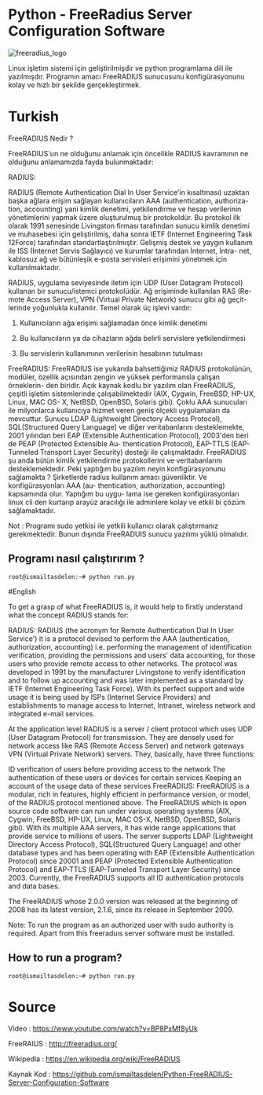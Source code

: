 # Python - FreeRadius Server Configuration Software

![freeradius_logo](https://cloud.githubusercontent.com/assets/15425071/18670557/345614e2-7f49-11e6-86df-60b6d364354d.png)

Linux işletim sistemi için geliştirilmişdir ve python programlama dili ile
yazılmışdır. Programın amacı FreeRADIUS sunucusunu konfigürasyonunu kolay
ve hızlı bir şekilde gerçekleştirmek.

# Turkish

FreeRADIUS Nedir ?

FreeRADIUS'un ne olduğunu anlamak için öncelikle RADIUS kavramının ne
olduğunu anlamamızda fayda bulunmaktadır:

RADIUS:

RADIUS (Remote Authentication Dial In User Service'in kısaltması) uzaktan
başka ağlara erişim sağlayan kullanıcıların AAA (authentication, authoriza-
tion, accounting) yani kimlik denetimi, yetkilendirme ve hesap verilerinin
yönetimlerini yapmak üzere oluşturulmuş bir protokoldür. Bu protokol ilk
olarak 1991 senesinde Livingston firması tarafından sunucu kimlik denetimi
ve muhasebesi için geliştirilmiş, daha sonra IETF (Internet Engineering Task
12Force) tarafından standartlaştırılmıştır. Gelişmiş destek ve yaygın kullanım
ile ISS (İnternet Servis Sağlayıcı) ve kurumlar tarafından İnternet, İntra-
net, kablosuz ağ ve bütünleşik e-posta servisleri erişimini yönetmek için
kullanılmaktadır.

RADIUS, uygulama seviyesinde iletim için UDP (User Datagram Protocol)
kullanan bir sunucu/istemci protokolüdür. Ağ erişiminde kullanılan RAS (Re-
mote Access Server), VPN (Virtual Private Network) sunucu gibi ağ geçit-
lerinde yoğunlukla kullanılır. Temel olarak üç işlevi vardır:

1. Kullanıcıların ağa erişimi sağlamadan önce kimlik denetimi

2. Bu kullanıcıların ya da cihazların ağda belirli servislere
yetkilendirmesi

3. Bu servislerin kullanımının verilerinin hesabının tutulması

FreeRADIUS: FreeRADIUS ise yukarıda bahsettiğimiz RADIUS protokolünün,
modüler, özellik açısından zengin ve yüksek performansla çalışan örneklerin-
den biridir. Açık kaynak kodlu bir yazılım olan FreeRADIUS, çeşitli işletim
sistemlerinde çalışabilmektedir (AIX, Cygwin, FreeBSD, HP-UX, Linux, MAC OS-
X, NetBSD, OpenBSD, Solaris gibi). Çoklu AAA sunucuları ile milyonlarca
kullanıcıya hizmet veren geniş ölçekli uygulamaları da mevcuttur. Sunucu
LDAP (Lightweight Directory Access Protocol), SQL(Structured Query Language)
ve diğer veritabanlarını desteklemekte, 2001 yılından beri EAP (Extensible
Authentication Protocol), 2003'den beri de PEAP (Protected Extensible Au-
thentication Protocol), EAP-TTLS (EAP-Tunneled Transport Layer Security)
desteği ile çalışmaktadır. FreeRADIUS şu anda bütün kimlik yetkilendirme
protokollerini ve veritabanlarını desteklemektedir.
Peki yaptığım bu yazılım neyin konfigürasyonunu sağlamakta ?
Şirketlerde radius kullanım amacı güvenliktir. Ve konfigürasyonları AAA (au-
thentication, authorization, accounting) kapsamında olur. Yaptığım bu uygu-
lama ise gereken konfigürasyonları linux cli den kurtarıp arayüz aracılığı
ile adminlere kolay ve etkili bi çözüm sağlamaktadır.

Not : Programı sudo yetkisi ile yetkili kullanıcı olarak çalıştırmanız
gerekmektedir. Bunun dışında FreeRADUIS sunucu yazılımı yüklü olmalıdır.

## Programı nasıl çalıştırırım ?
```
root@ismailtasdelen:~# python run.py
```

#English

To get a grasp of what FreeRADIUS is, it would help to firstly understand what the concept RADIUS stands for:

RADIUS:
RADIUS (the acronym for Remote Authentication Dial In User Service') it is a protocol devised to perform the AAA (authentication, authorization, accounting) i.e. performing the management of identification verification, providing the permissions and users' data accounting, for those users who provide remote access to other networks. The protocol was developed in 1991 by the manufacturer Livingstone to verify identification and to follow up accounting and was later implemented as a standard by IETF (Internet Engineering Task Force). With its perfect support and wide usage it is being used by ISPs (Internet Service Providers) and establishments to manage access to Internet, Intranet, wireless network and integrated e-mail services.

At the application level RADIUS is a server / client protocol which uses UDP (User Datagram Protocol) for transmission. They are densely used for network access like RAS (Remote Access Server) and network gateways VPN (Virtual Private Network) servers. They, basically, have three functions:

ID verification of users before providing access to the network
The authentication of these users or devices for certain services
Keeping an account of the usage data of these services
FreeRADIUS: FreeRADIUS is a modular, rich in features, highly efficient in performance version, or model, of the RADIUS protocol mentioned above. The FreeRADIUS which is open source code software can run under various operating systems (AIX, Cygwin, FreeBSD, HP-UX, Linux, MAC OS-X, NetBSD, OpenBSD, Solaris gibi). With its multiple AAA servers, it has wide range applications that provide service to millions of users. The server supports LDAP (Lightweight Directory Access Protocol), SQL(Structured Query Language) and other database types and has been operating with EAP (Extensible Authentication Protocol) since 20001 and PEAP (Protected Extensible Authentication Protocol) and EAP-TTLS (EAP-Tunneled Transport Layer Security) since 2003. Currently, the FreeRADIUS supports all ID authentication protocols and data bases.

The FreeRADIUS whose 2.0.0 version was released at the beginning of 2008 has its latest version, 2.1.6, since its release in September 2009.

Note: To run the program as an authorized user with sudo authority
is required. Apart from this freeraduıs server software must be installed.

## How to run a program?
```
root@ismailtasdelen:~# python run.py
```

# Source

Video : https://www.youtube.com/watch?v=BP8PxMf8yUk

FreeRAIUS : http://freeradius.org/

Wikipedia : https://en.wikipedia.org/wiki/FreeRADIUS

Kaynak Kod : https://github.com/ismailtasdelen/Python-FreeRADIUS-Server-Configuration-Software
